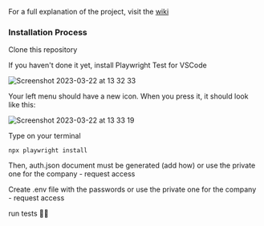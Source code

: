 For a full explanation of the project, visit the [wiki](https://github.com/Placement-International/automated-doc-creation/wiki)

### Installation Process

Clone this repository

If you haven't done it yet, install Playwright Test for VSCode

![Screenshot 2023-03-22 at 13 32 33](https://user-images.githubusercontent.com/111632476/226905821-3ff5a184-caa7-4be9-90a8-38e0390e916b.png)

Your left menu should have a new icon. When you press it, it should look like this:

![Screenshot 2023-03-22 at 13 33 19](https://user-images.githubusercontent.com/111632476/226905987-bbe18fba-a62c-4ba0-9e01-8f5a1c085706.png)


Type on your terminal

```console
npx playwright install
```

Then, auth.json document must be generated (add how) or use the private one for the company - request access

Create .env file with the passwords or use the private one for the company - request access 

run tests 🙌🏼
